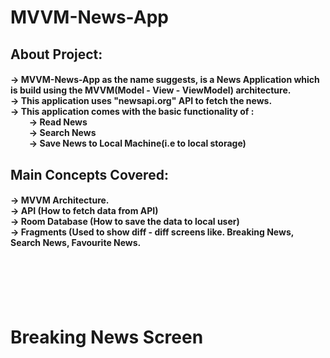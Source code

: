 # MVVM-News-App
<h2>About Project:</h2>
<h4>   -> MVVM-News-App as the name suggests, is a News Application which is build using the MVVM(Model - View - ViewModel) architecture.<br>
   -> This application uses "newsapi.org" API to fetch the news.<br>
   -> This application comes with the basic functionality of :<br>
            &nbsp &nbsp &nbsp &nbsp &nbsp-> Read News<br>
            &nbsp &nbsp &nbsp &nbsp &nbsp-> Search News<br>
            &nbsp &nbsp &nbsp &nbsp &nbsp-> Save News to Local Machine(i.e to local storage)<br>
          
  <h2> Main Concepts Covered:</h2>
  <h4> -> MVVM Architecture.<br>
       -> API (How to fetch data from API)<br>
       -> Room Database (How to save the data to local user)<br>
      -> Fragments (Used to show diff - diff screens like. Breaking News, Search News, Favourite News.<br>
  </h4>


<br><br><br><br>
   <h1>Breaking News Screen</h1><br><br>

